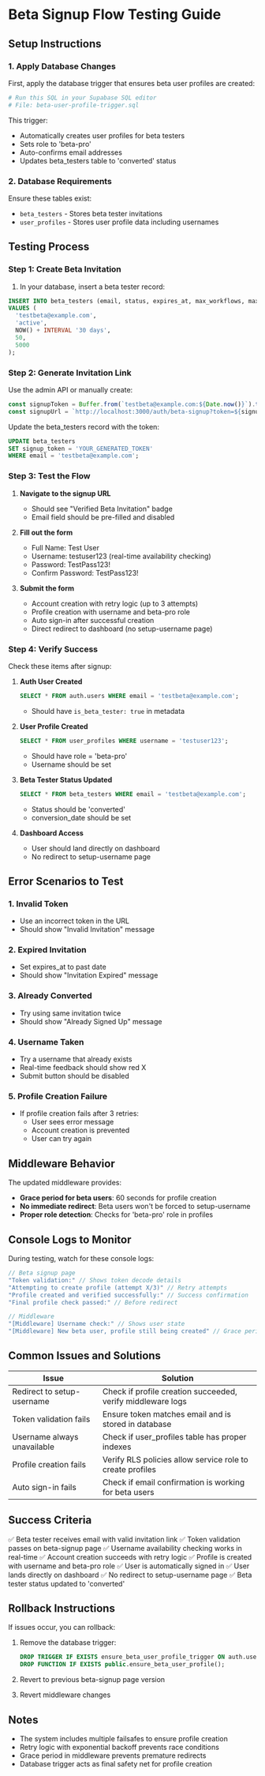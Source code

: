 # Beta Signup Flow Testing Guide

## Setup Instructions

### 1. Apply Database Changes

First, apply the database trigger that ensures beta user profiles are created:

```bash
# Run this SQL in your Supabase SQL editor
# File: beta-user-profile-trigger.sql
```

This trigger:
- Automatically creates user profiles for beta testers
- Sets role to 'beta-pro'
- Auto-confirms email addresses
- Updates beta_testers table to 'converted' status

### 2. Database Requirements

Ensure these tables exist:
- `beta_testers` - Stores beta tester invitations
- `user_profiles` - Stores user profile data including usernames

## Testing Process

### Step 1: Create Beta Invitation

1. In your database, insert a beta tester record:

```sql
INSERT INTO beta_testers (email, status, expires_at, max_workflows, max_executions_per_month)
VALUES (
  'testbeta@example.com',
  'active',
  NOW() + INTERVAL '30 days',
  50,
  5000
);
```

### Step 2: Generate Invitation Link

Use the admin API or manually create:

```javascript
const signupToken = Buffer.from(`testbeta@example.com:${Date.now()}`).toString('base64')
const signupUrl = `http://localhost:3000/auth/beta-signup?token=${signupToken}&email=${encodeURIComponent('testbeta@example.com')}`
```

Update the beta_testers record with the token:

```sql
UPDATE beta_testers
SET signup_token = 'YOUR_GENERATED_TOKEN'
WHERE email = 'testbeta@example.com';
```

### Step 3: Test the Flow

1. **Navigate to the signup URL**
   - Should see "Verified Beta Invitation" badge
   - Email field should be pre-filled and disabled

2. **Fill out the form**
   - Full Name: Test User
   - Username: testuser123 (real-time availability checking)
   - Password: TestPass123!
   - Confirm Password: TestPass123!

3. **Submit the form**
   - Account creation with retry logic (up to 3 attempts)
   - Profile creation with username and beta-pro role
   - Auto sign-in after successful creation
   - Direct redirect to dashboard (no setup-username page)

### Step 4: Verify Success

Check these items after signup:

1. **Auth User Created**
   ```sql
   SELECT * FROM auth.users WHERE email = 'testbeta@example.com';
   ```
   - Should have `is_beta_tester: true` in metadata

2. **User Profile Created**
   ```sql
   SELECT * FROM user_profiles WHERE username = 'testuser123';
   ```
   - Should have role = 'beta-pro'
   - Username should be set

3. **Beta Tester Status Updated**
   ```sql
   SELECT * FROM beta_testers WHERE email = 'testbeta@example.com';
   ```
   - Status should be 'converted'
   - conversion_date should be set

4. **Dashboard Access**
   - User should land directly on dashboard
   - No redirect to setup-username page

## Error Scenarios to Test

### 1. Invalid Token
- Use an incorrect token in the URL
- Should show "Invalid Invitation" message

### 2. Expired Invitation
- Set expires_at to past date
- Should show "Invitation Expired" message

### 3. Already Converted
- Try using same invitation twice
- Should show "Already Signed Up" message

### 4. Username Taken
- Try a username that already exists
- Real-time feedback should show red X
- Submit button should be disabled

### 5. Profile Creation Failure
- If profile creation fails after 3 retries:
  - User sees error message
  - Account creation is prevented
  - User can try again

## Middleware Behavior

The updated middleware provides:
- **Grace period for beta users**: 60 seconds for profile creation
- **No immediate redirect**: Beta users won't be forced to setup-username
- **Proper role detection**: Checks for 'beta-pro' role in profiles

## Console Logs to Monitor

During testing, watch for these console logs:

```javascript
// Beta signup page
"Token validation:" // Shows token decode details
"Attempting to create profile (attempt X/3)" // Retry attempts
"Profile created and verified successfully:" // Success confirmation
"Final profile check passed:" // Before redirect

// Middleware
"[Middleware] Username check:" // Shows user state
"[Middleware] New beta user, profile still being created" // Grace period active
```

## Common Issues and Solutions

| Issue | Solution |
|-------|----------|
| Redirect to setup-username | Check if profile creation succeeded, verify middleware logs |
| Token validation fails | Ensure token matches email and is stored in database |
| Username always unavailable | Check if user_profiles table has proper indexes |
| Profile creation fails | Verify RLS policies allow service role to create profiles |
| Auto sign-in fails | Check if email confirmation is working for beta users |

## Success Criteria

✅ Beta tester receives email with valid invitation link
✅ Token validation passes on beta-signup page
✅ Username availability checking works in real-time
✅ Account creation succeeds with retry logic
✅ Profile is created with username and beta-pro role
✅ User is automatically signed in
✅ User lands directly on dashboard
✅ No redirect to setup-username page
✅ Beta tester status updated to 'converted'

## Rollback Instructions

If issues occur, you can rollback:

1. Remove the database trigger:
   ```sql
   DROP TRIGGER IF EXISTS ensure_beta_user_profile_trigger ON auth.users;
   DROP FUNCTION IF EXISTS public.ensure_beta_user_profile();
   ```

2. Revert to previous beta-signup page version
3. Revert middleware changes

## Notes

- The system includes multiple failsafes to ensure profile creation
- Retry logic with exponential backoff prevents race conditions
- Grace period in middleware prevents premature redirects
- Database trigger acts as final safety net for profile creation